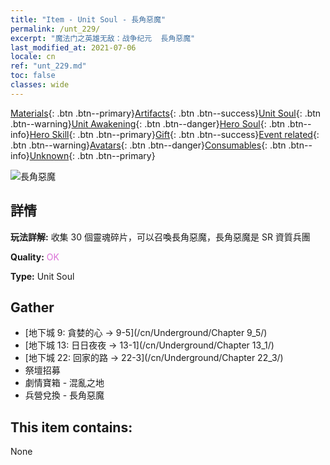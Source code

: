 ```yaml
---
title: "Item - Unit Soul - 長角惡魔"
permalink: /unt_229/
excerpt: "魔法门之英雄无敌：战争纪元  長角惡魔"
last_modified_at: 2021-07-06
locale: cn
ref: "unt_229.md"
toc: false
classes: wide
---
```

 [Materials](/ItemsCN/){: .btn .btn--primary}[Artifacts](/ItemsCN/Artifacts/){: .btn .btn--success}[Unit Soul](/ItemsCN/UnitSoul/){: .btn .btn--warning}[Unit Awakening](/ItemsCN/UnitAwakening/){: .btn .btn--danger}[Hero Soul](/ItemsCN/HeroSoul/){: .btn .btn--info}[Hero Skill](/ItemsCN/HeroSkill/){: .btn .btn--primary}[Gift](/ItemsCN/Gift/){: .btn .btn--success}[Event related](/ItemsCN/Events/){: .btn .btn--warning}[Avatars](/ItemsCN/Avatars/){: .btn .btn--danger}[Consumables](/ItemsCN/Consumables/){: .btn .btn--info}[Unknown](/ItemsCN/Unknown/){: .btn .btn--primary}

 ![長角惡魔](/images/u/ti_changjiaoemo.jpg)

## 詳情
 **玩法詳解:** 收集 30 個靈魂碎片，可以召喚長角惡魔，長角惡魔是 SR 資質兵團

 **Quality:** <span style="color: #DA70D6">OK</span>

 **Type:** Unit Soul

## Gather

*    [地下城 9: 貪婪的心 -> 9-5](/cn/Underground/Chapter 9_5/) 
*    [地下城 13: 日日夜夜 -> 13-1](/cn/Underground/Chapter 13_1/) 
*    [地下城 22: 回家的路 -> 22-3](/cn/Underground/Chapter 22_3/) 
*    祭壇招募 
*    劇情寶箱 - 混亂之地 
*    兵營兌換 - 長角惡魔 

## This item contains:

  None

